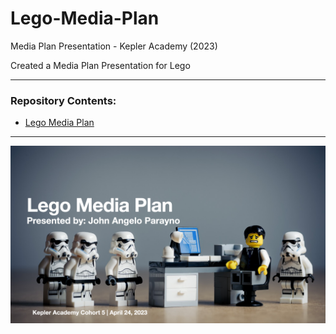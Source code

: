 # Lego-Media-Plan
Media Plan Presentation - Kepler Academy (2023)

Created a Media Plan Presentation for Lego

---
### Repository Contents:
* [Lego Media Plan](https://github.com/angeloparayno/Lego-Media-Plan/blob/main/Lego%20Media%20Plan.pdf)

---
[![](https://github.com/angeloparayno/Lego-Media-Plan/blob/main/Lego%20Media%20Plan%20Cover.png)](https://github.com/angeloparayno/Lego-Media-Plan/blob/main/Lego%20Media%20Plan.pdf)
